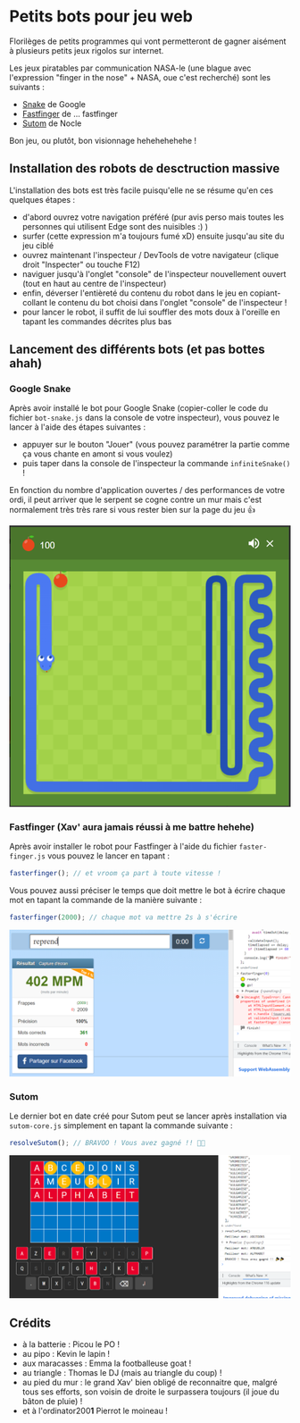 # Petits bots pour jeu web

Florilèges de petits programmes qui vont permetteront de gagner aisément à plusieurs petits jeux rigolos sur internet.

Les jeux piratables par communication NASA-le (une blague avec l'expression "finger in the nose" + NASA, oue c'est recherché) sont les suivants :

- [Snake](https://www.google.com/search?q=snake+google&rlz=1C1GCEU_frFR1044FR1044&oq=snake+google&aqs=chrome.0.69i59i433i512j0i433i512j0i512l5j69i60.1063j0j7&sourceid=chrome&ie=UTF-8) de Google
- [Fastfinger](https://10fastfingers.com/typing-test/french) de ... fastfinger
- [Sutom](https://sutom.nocle.fr/#) de Nocle

Bon jeu, ou plutôt, bon visionnage hehehehehehe !

## Installation des robots de desctruction massive

L'installation des bots est très facile puisqu'elle ne se résume qu'en ces quelques étapes :

- d'abord ouvrez votre navigation préféré (pur avis perso mais toutes les personnes qui utilisent Edge sont des nuisibles :) )
- surfer (cette expression m'a toujours fumé xD) ensuite jusqu'au site du jeu ciblé
- ouvrez maintenant l'inspecteur / DevTools de votre navigateur (clique droit "Inspecter" ou touche F12)
- naviguer jusqu'à l'onglet "console" de l'inspecteur nouvellement ouvert (tout en haut au centre de l'inspecteur)
- enfin, déverser l'entièreté du contenu du robot dans le jeu en copiant-collant le contenu du bot choisi dans l'onglet "console" de l'inspecteur !
- pour lancer le robot, il suffit de lui souffler des mots doux à l'oreille en tapant les commandes décrites plus bas

## Lancement des différents bots (et pas bottes ahah)

### Google Snake

Après avoir installé le bot pour Google Snake (copier-coller le code du fichier `bot-snake.js` dans la console de votre inspecteur), vous pouvez le lancer à l'aide des étapes suivantes :

- appuyer sur le bouton "Jouer" (vous pouvez paramétrer la partie comme ça vous chante en amont si vous voulez)
- puis taper dans la console de l'inspecteur la commande `infiniteSnake()` !

En fonction du nombre d'application ouvertes / des performances de votre ordi, il peut arriver que le serpent se cogne contre un mur mais c'est normalement très très rare si vous rester bien sur la page du jeu :thumbsup:

![Une image d'illustration du snake-bot](images/snake-bot.webp)

### Fastfinger (Xav' aura jamais réussi à me battre hehehe)

Après avoir installer le robot pour Fastfinger à l'aide du fichier `faster-finger.js` vous pouvez le lancer en tapant :

```js
fasterfinger(); // et vroom ça part à toute vitesse !
```

Vous pouvez aussi préciser le temps que doit mettre le bot à écrire chaque mot en tapant la commande de la manière suivante :

```js
fasterfinger(2000); // chaque mot va mettre 2s à s'écrire
```

![Une image d'illustration du bot fasterfinger](images/fasterfinger.webp)

### Sutom

Le dernier bot en date créé pour Sutom peut se lancer après installation via `sutom-core.js` simplement en tapant la commande suivante :

```js
resolveSutom(); // BRAVOO ! Vous avez gagné !! 🎉🎉
```

![Une image d'illustration pour le robot sutom cette fois !](images/sutom-core.webp)

## Crédits

- à la batterie : Picou le PO !
- au pipo : Kevin le lapin !
- aux maracasses : Emma la footballeuse goat !
- au triangle : Thomas le DJ (mais au triangle du coup) !
- au pied du mur : le grand Xav' bien obligé de reconnaitre que, malgré tous ses efforts, son voisin de droite le surpassera toujours (il joue du bâton de pluie) !
- et à l'ordinator200**1** Pierrot le moineau !
